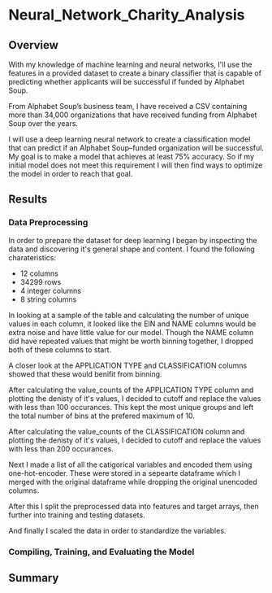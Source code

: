 # Neural_Network_Charity_Analysis

## Overview

With my knowledge of machine learning and neural networks, I'll use the features in a provided dataset to create a binary classifier that is capable of predicting whether applicants will be successful if funded by Alphabet Soup.

From Alphabet Soup’s business team, I have received a CSV containing more than 34,000 organizations that have received funding from Alphabet Soup over the years.

I will use a deep learning neural network to create a classification model that can predict if an Alphabet Soup–funded organization will be successful. My goal is to make a model that achieves at least 75% accuracy. So if my initial model does not meet this requirement I will then find ways to optimize the model in order to reach that goal.

## Results

### Data Preprocessing

In order to prepare the dataset for deep learning I began by inspecting the data and discovering it's general shape and content. I found the following charateristics:
- 12 columns
- 34299 rows
- 4 integer columns 
- 8 string columns

In looking at a sample of the table and calculating the number of unique values in each column, it looked like the EIN and NAME columns would be extra noise and have little value for our model. Though the NAME column did have repeated values that might be worth binning together, I dropped both of these columns to start.

A closer look at the APPLICATION TYPE and CLASSIFICATION columns showed that these would benifit from binning.

After calculating the value_counts of the APPLICATION TYPE column and plotting the denisty of it's values, I decided to cutoff and replace the values with less than 100 occurances. This kept the most unique groups and left the total number of bins at the prefered maximum of 10.

After calculating the value_counts of the CLASSIFICATION column and plotting the denisty of it's values, I decided to cutoff and replace the values with less than 200 occurances. 

Next I made a list of all the catigorical variables and encoded them using one-hot-encoder. These were stored in a sepearte dataframe which I merged with the original dataframe while dropping the original unencoded columns.

After this I split the preprocessed data into features and target arrays, then further into training and testing datasets.

And finally I scaled the data in order to standardize the variables.

### Compiling, Training, and Evaluating the Model

## Summary